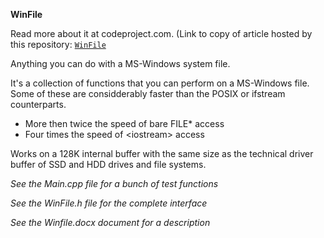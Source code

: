 **WinFile**

Read more about it at codeproject.com.  (Link to copy of article hosted by this repository: [`WinFile`](./WinFile_CodeProject.md)

Anything you can do with a MS-Windows system file.

It's a collection of functions that you can perform on a MS-Windows file.
Some of these are considderably faster than the POSIX or ifstream counterparts.

- More then twice the speed of bare FILE* access
- Four times the speed of \<iostream\> access

Works on a 128K internal buffer with the same size as the technical
driver buffer of SSD and HDD drives and file systems.

*See the Main.cpp file for a bunch of test functions*

*See the WinFile.h file for the complete interface*

*See the Winfile.docx document for a description*
